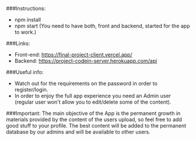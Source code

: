 ###Instructions:
- npm install
- npm start (You need to have both, front and backend, started for the app to work.)

###Links:
- Front-end: https://final-project-client.vercel.app/
- Backend: https://project-codein-server.herokuapp.com/api



###Useful info:
- Watch out for the requirements on the password in order to register/login.
- In order to enjoy the full app experience you need an Admin user (regular user won't allow you to edit/delete some of the content).

###Important:
The main objective of the App is the permanent growth in materials provided by the content of the users upload, so feel free to add good stuff to your profile. The best content will be added to the permanent database by our admins and will be available to other users.
